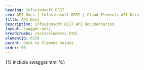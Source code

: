 ```yaml
---
heading: Infusionsoft REST
seo: API Docs | Infusionsoft REST | Cloud Elements API Docs
title: API Docs
description: Infusionsoft REST API Documentation.
layout: swagger-only
breadcrumbs: /docs/elements.html
elementId: 6158
parent: Back to Element Guides
order: 90
---
```


{% include swagger.html %}
